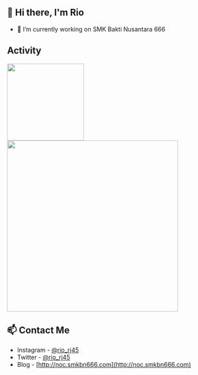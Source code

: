 ## 👋 Hi there, I'm Rio 

-  🔭 I’m currently working on SMK Bakti Nusantara 666

## Activity
<img height="180em" src="https://github-readme-stats.vercel.app/api?username=neushepa&show_icons=true&hide_border=true&&count_private=true&include_all_commits=true" />
<a href="https://github.com/neushepa/neushepa">
<img align="center" width="400" src="https://github-readme-stats.vercel.app/api/wakatime?username=neushepa&theme=react&layout=compact" /></a>

<!--START_SECTION:waka-->
<!--END_SECTION:waka-->

## 📫 Contact Me
- Instagram - [@rio_rj45](https://www.instagram.com/rio_rj45/)
- Twitter - [@rio_rj45](https://twitter.com/rio_rj45)
- Blog - [http://noc.smkbn666.com](http://noc.smkbn666.com)
